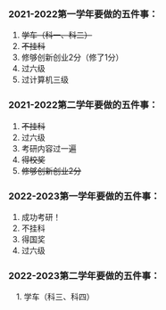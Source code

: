 ### 2021-2022第一学年要做的五件事：  
1. ~~学车（科一、科二）~~
2. ~~不挂科~~
3. 修够创新创业2分（修了1分）
4. 过六级  
5. 过计算机三级

### 2021-2022第二学年要做的五件事：  
1. ~~不挂科~~
2. 过六级  
3. 考研内容过一遍
4. ~~得校奖~~
5. ~~修够创新创业2分~~

### 2022-2023第一学年要做的五件事：  
1. 成功考研！
2. 不挂科
4. 得国奖
5. 过六级


### 2022-2023第二学年要做的五件事： 
　1. 学车（科三、科四）
